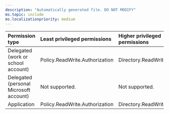 ```yaml
---
description: "Automatically generated file. DO NOT MODIFY"
ms.topic: include
ms.localizationpriority: medium
---
```


|Permission type|Least privileged permissions|Higher privileged permissions|
|:---|:---|:---|
|Delegated (work or school account)|Policy.ReadWrite.Authorization|Directory.ReadWrite.All|
|Delegated (personal Microsoft account)|Not supported.|Not supported.|
|Application|Policy.ReadWrite.Authorization|Directory.ReadWrite.All|


